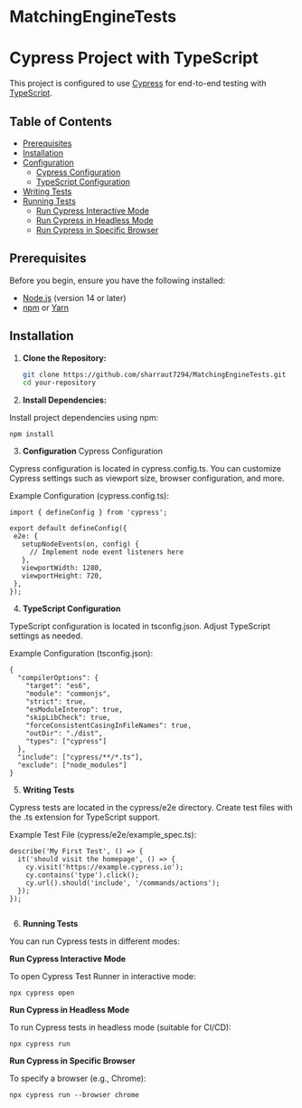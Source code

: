 # MatchingEngineTests
 
# Cypress Project with TypeScript

This project is configured to use [Cypress](https://www.cypress.io/) for end-to-end testing with [TypeScript](https://www.typescriptlang.org/). 

## Table of Contents

- [Prerequisites](#prerequisites)
- [Installation](#installation)
- [Configuration](#configuration)
  - [Cypress Configuration](#cypress-configuration)
  - [TypeScript Configuration](#typescript-configuration)
- [Writing Tests](#writing-tests)
- [Running Tests](#running-tests)
  - [Run Cypress Interactive Mode](#run-cypress-interactive-mode)
  - [Run Cypress in Headless Mode](#run-cypress-in-headless-mode)
  - [Run Cypress in Specific Browser](#run-cypress-in-specific-browser)

## Prerequisites

Before you begin, ensure you have the following installed:

- [Node.js](https://nodejs.org/) (version 14 or later)
- [npm](https://www.npmjs.com/) or [Yarn](https://yarnpkg.com/)

## Installation

1. **Clone the Repository:**

   ```bash
   git clone https://github.com/sharraut7294/MatchingEngineTests.git
   cd your-repository

2. **Install Dependencies:**

 Install project dependencies using npm:
 ``` 
 npm install
 ```
3. **Configuration**
Cypress Configuration


Cypress configuration is located in cypress.config.ts. You can customize Cypress settings such as viewport size, browser configuration, and more.

Example Configuration (cypress.config.ts):
 ``` 
 import { defineConfig } from 'cypress';

export default defineConfig({
  e2e: {
    setupNodeEvents(on, config) {
      // Implement node event listeners here
    },
    viewportWidth: 1280,
    viewportHeight: 720,
  },
});

 ```
4. **TypeScript Configuration**


TypeScript configuration is located in tsconfig.json. Adjust TypeScript settings as needed.

Example Configuration (tsconfig.json):
``` 
{
  "compilerOptions": {
    "target": "es6",
    "module": "commonjs",
    "strict": true,
    "esModuleInterop": true,
    "skipLibCheck": true,
    "forceConsistentCasingInFileNames": true,
    "outDir": "./dist",
    "types": ["cypress"]
  },
  "include": ["cypress/**/*.ts"],
  "exclude": ["node_modules"]
}

 ```
5. **Writing Tests**


Cypress tests are located in the cypress/e2e directory. Create test files with the .ts extension for TypeScript support.

Example Test File (cypress/e2e/example_spec.ts):
``` 
describe('My First Test', () => {
  it('should visit the homepage', () => {
    cy.visit('https://example.cypress.io');
    cy.contains('type').click();
    cy.url().should('include', '/commands/actions');
  });
});


 ```

6. **Running Tests**

You can run Cypress tests in different modes:

**Run Cypress Interactive Mode**

To open Cypress Test Runner in interactive mode:

```
npx cypress open

``` 

**Run Cypress in Headless Mode**

To run Cypress tests in headless mode (suitable for CI/CD):


```
npx cypress run

```

**Run Cypress in Specific Browser**


To specify a browser (e.g., Chrome):


```
npx cypress run --browser chrome

```
